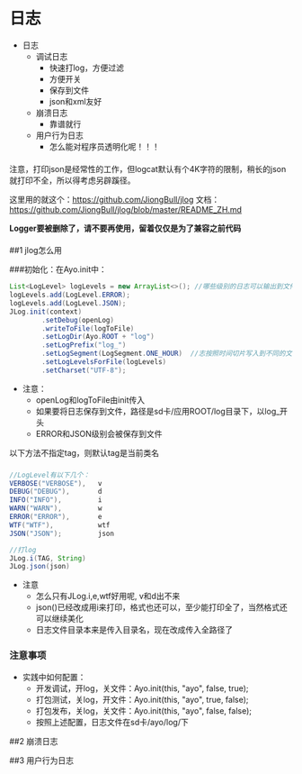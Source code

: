 日志
===========================
* 日志
    * 调试日志
        * 快速打log，方便过滤
        * 方便开关
        * 保存到文件
        * json和xml友好
    * 崩溃日志
        * 靠谱就行
    * 用户行为日志
        * 怎么能对程序员透明化呢！！！

####
注意，打印json是经常性的工作，但logcat默认有个4K字符的限制，稍长的json就打印不全，所以得考虑另辟蹊径。

这里用的就这个：https://github.com/JiongBull/jlog
文档：https://github.com/JiongBull/jlog/blob/master/README_ZH.md

__Logger要被删除了，请不要再使用，留着仅仅是为了兼容之前代码__

####

##1 jlog怎么用

###初始化：在Ayo.init中：
```java
List<LogLevel> logLevels = new ArrayList<>(); //哪些级别的日志可以输出到文件中
logLevels.add(LogLevel.ERROR);
logLevels.add(LogLevel.JSON);
JLog.init(context)
        .setDebug(openLog)
        .writeToFile(logToFile)
        .setLogDir(Ayo.ROOT + "log")
        .setLogPrefix("log_")
        .setLogSegment(LogSegment.ONE_HOUR)  //志按照时间切片写入到不同的文件中
        .setLogLevelsForFile(logLevels)
        .setCharset("UTF-8");
```
* 注意：
    * openLog和logToFile由init传入
    * 如果要将日志保存到文件，路径是sd卡/应用ROOT/log目录下，以log_开头
    * ERROR和JSON级别会被保存到文件

以下方法不指定tag，则默认tag是当前类名

###
```java
//LogLevel有以下几个：
VERBOSE("VERBOSE"),   v
DEBUG("DEBUG"),       d
INFO("INFO"),         i
WARN("WARN"),         w
ERROR("ERROR"),       e
WTF("WTF"),           wtf
JSON("JSON");         json

//打log
JLog.i(TAG, String)
JLog.json(json)
```

* 注意
    * 怎么只有JLog.i,e,wtf好用呢, v和d出不来
    * json()已经改成用i来打印，格式也还可以，至少能打印全了，当然格式还可以继续美化
    * 日志文件目录本来是传入目录名，现在改成传入全路径了


### 注意事项

* 实践中如何配置：
    * 开发调试，开log，关文件：Ayo.init(this, "ayo", false, true);
    * 打包测试，关log，开文件：Ayo.init(this, "ayo", true, false);
    * 打包发布，关log，关文件：Ayo.init(this, "ayo", false, false);
    * 按照上述配置，日志文件在sd卡/ayo/log/下


##2 崩溃日志



##3 用户行为日志